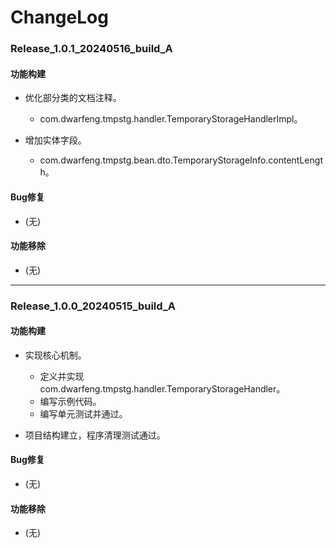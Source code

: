 # ChangeLog

### Release_1.0.1_20240516_build_A

#### 功能构建

- 优化部分类的文档注释。
  - com.dwarfeng.tmpstg.handler.TemporaryStorageHandlerImpl。

- 增加实体字段。
  - com.dwarfeng.tmpstg.bean.dto.TemporaryStorageInfo.contentLength。

#### Bug修复

- (无)

#### 功能移除

- (无)

---

### Release_1.0.0_20240515_build_A

#### 功能构建

- 实现核心机制。
  - 定义并实现 com.dwarfeng.tmpstg.handler.TemporaryStorageHandler。
  - 编写示例代码。
  - 编写单元测试并通过。

- 项目结构建立，程序清理测试通过。

#### Bug修复

- (无)

#### 功能移除

- (无)
